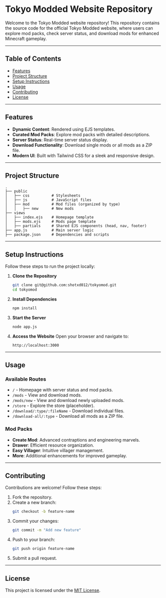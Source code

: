 # Tokyo Modded Website Repository

Welcome to the Tokyo Modded website repository! This repository contains the source code for the official Tokyo Modded website, where users can explore mod packs, check server status, and download mods for enhanced Minecraft gameplay.

---

## Table of Contents

- [Features](#features)
- [Project Structure](#project-structure)
- [Setup Instructions](#setup-instructions)
- [Usage](#usage)
- [Contributing](#contributing)
- [License](#license)

---

## Features

- **Dynamic Content**: Rendered using EJS templates.
- **Curated Mod Packs**: Explore mod packs with detailed descriptions.
- **Server Status**: Real-time server status display.
- **Download Functionality**: Download single mods or all mods as a ZIP file.
- **Modern UI**: Built with Tailwind CSS for a sleek and responsive design.

---

## Project Structure

```
.
├── public
│   ├── css          # Stylesheets
│   ├── js           # JavaScript files
│   ├── mod          # Mod files (organized by type)
│   │   ├── new      # New mods
├── views
│   ├── index.ejs    # Homepage template
│   ├── mods.ejs     # Mods page template
│   ├── partials     # Shared EJS components (head, nav, footer)
├── app.js           # Main server logic
├── package.json     # Dependencies and scripts
```

---

## Setup Instructions

Follow these steps to run the project locally:

1. **Clone the Repository**
   ```bash
   git clone git@github.com:shotxd012/tokyomod.git
   cd tokyomod
   ```

2. **Install Dependencies**
   ```bash
   npm install
   ```

3. **Start the Server**
   ```bash
   node app.js
   ```

4. **Access the Website**
   Open your browser and navigate to:
   ```
   http://localhost:3000
   ```

---

## Usage

### Available Routes

- `/` - Homepage with server status and mod packs.
- `/mods` - View and download mods.
- `/mods/new` - View and download newly uploaded mods.
- `/store` - Explore the store (placeholder).
- `/download/:type/:fileName` - Download individual files.
- `/download-all/:type` - Download all mods as a ZIP file.

### Mod Packs
- **Create Mod**: Advanced contraptions and engineering marvels.
- **Drawer**: Efficient resource organization.
- **Easy Villager**: Intuitive villager management.
- **More**: Additional enhancements for improved gameplay.

---

## Contributing

Contributions are welcome! Follow these steps:

1. Fork the repository.
2. Create a new branch:
   ```bash
   git checkout -b feature-name
   ```
3. Commit your changes:
   ```bash
   git commit -m "Add new feature"
   ```
4. Push to your branch:
   ```bash
   git push origin feature-name
   ```
5. Submit a pull request.

---

## License

This project is licensed under the [MIT License](LICENSE).
